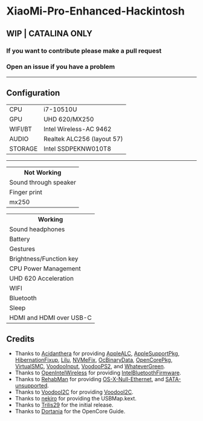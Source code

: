 # XiaoMi-Pro-Enhanced-Hackintosh
<h2>WIP | CATALINA ONLY</h2>
<h3>If you want to contribute please make a pull request </h3>
<h3>Open an issue if you have a problem </h3>
<hr>
<h2>Configuration</h2>
<table>
<tr>
  <td>CPU</td>
  <td>i7-10510U</td>
</tr>
<tr>
  <td>GPU</td>
  <td>UHD 620/MX250</td>
</tr>
<tr>
  <td>WIFI/BT</td>
  <td>Intel Wireless-AC 9462</td>
</tr>
<tr>
  <td>AUDIO</td>
  <td>Realtek ALC256 (layout 57)</td>
</tr>
<tr>
  <td>STORAGE</td>
  <td>Intel SSDPEKNW010T8</td>
</tr>

</table>

<hr>
<table>
  <tr>
    <th>Not Working</th>
  </tr>
  <tr>
    <td>Sound through speaker</td>
  </tr>
  <tr>
    <td>Finger print</td>
  </tr>
  <tr>
    <td>mx250</td>
  </tr>
</table>

<table>
  <tr>
    <th>Working</th>
  </tr>
  <tr>
    <td>Sound headphones</td>
  </tr>
  <tr>
    <td>Battery</td>
  </tr>
  <tr>
    <td>Gestures</td>
  </tr>
  <tr>
    <td>Brightness/Function key</td>
  </tr>
  <tr>
    <td>CPU Power Management</td>
  </tr>
  <tr>
    <td>UHD 620 Acceleration </td>
  </tr>
  <tr>
    <td>WIFI</td>
  </tr>
  <tr>
    <td>Bluetooth</td>
  </tr>
  <tr>
    <td>Sleep</td>
  </tr>
  <tr>
    <td>HDMI and HDMI over USB-C</td>
  </tr>
  
</table>


## Credits
- Thanks to [Acidanthera](https://github.com/acidanthera) for providing [AppleALC](https://github.com/acidanthera/AppleALC), [AppleSupportPkg](https://github.com/acidanthera/AppleSupportPkg), [HibernationFixup](https://github.com/acidanthera/HibernationFixup), [Lilu](https://github.com/acidanthera/Lilu), [NVMeFix](https://github.com/acidanthera/NVMeFix), [OcBinaryData](https://github.com/acidanthera/OcBinaryData), [OpenCorePkg](https://github.com/acidanthera/OpenCorePkg), [VirtualSMC](https://github.com/acidanthera/VirtualSMC), [VoodooInput](https://github.com/acidanthera/VoodooInput), [VoodooPS2](https://github.com/acidanthera/VoodooPS2), and [WhateverGreen](https://github.com/acidanthera/WhateverGreen).
- Thanks to [OpenIntelWireless](https://github.com/OpenIntelWireless) for providing [IntelBluetoothFirmware](https://github.com/OpenIntelWireless/IntelBluetoothFirmware).
- Thanks to [RehabMan](https://github.com/RehabMan) for providing [OS-X-Null-Ethernet](https://github.com/RehabMan/OS-X-Null-Ethernet), and [SATA-unsupported](https://github.com/RehabMan/hack-tools/tree/master/kexts/SATA-unsupported.kext).
- Thanks to [VoodooI2C](https://github.com/VoodooI2C) for providing [VoodooI2C](https://github.com/VoodooI2C/VoodooI2C).
- Thanks to [nekiro](https://github.com/nekiro) for providing the USBMap.kext.
- Thanks to [Trilis29](https://github.com/Trilis29) for the initial release.
- Thanks to [Dortania](https://github.com/dortania) for the OpenCore Guide.

